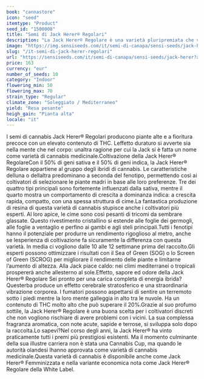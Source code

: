 ```yaml
---
book: "cannastore"
icon: "seed"
itemtype: "Product"
seed_id: "1500008"
title: "Semi di Jack Herer® Regolari"
description: "La Jack Herer® Regolare è una varietà pluripremiata che viene venduta nelle farmacie olandesi. Genetica 50% sativa e 50% indica."
image: "https://img.sensiseeds.com/it/semi-di-canapa/sensi-seeds/jack-herer-image.png"
slug: "/it-semi-di-jack-herer-regolari"
url: "https://sensiseeds.com/it/semi-di-canapa/sensi-seeds/jack-herer?a_aid=cannastore"
price: 163
currency: "eur"
number_of_seeds: 10
category: "Indoor"
flowering_min: 50
flowering_max: 70
strain_type: "Regular"
climate_zone: "Soleggiato / Mediterraneo"
yield: "Resa pesante"
heigh_gain: "Pianta alta"
locale: "it"
---
```

I semi di cannabis Jack Herer® Regolari producono piante alte e a fioritura precoce con un elevato contenuto di THC. Leffetto duraturo si avverte sia nella mente che nel corpo: unaltra ragione per cui la Jack si è fatta un nome come varietà di cannabis medicinale.Coltivazione della Jack Herer® RegolareCon il 50% di geni sativa e il 50% di geni indica, la Jack Herer® Regolare appartiene al gruppo degli ibridi di cannabis. Le caratteristiche delluna o dellaltra predominano a seconda del fenotipo, permettendo così ai coltivatori di selezionare le piante madri in base alle loro preferenze. Tre dei quattro tipi principali sono fortemente influenzati dalla sativa, mentre il quarto mostra un comportamento di crescita a dominanza indica: a crescita rapida, compatto, con una spessa struttura di cime.La fantastica produzione di resina di questa varietà di cannabis stupisce anche i coltivatori più esperti. Al loro apice, le cime sono così pesanti di tricomi da sembrare glassate. Questo rivestimento cristallino si estende alle foglie dei germogli, alle foglie a ventaglio e perfino ai gambi e agli steli principali.Tutti i fenotipi hanno il potenziale per produrre un rendimento rigoglioso al metro, anche se lesperienza di coltivazione fa sicuramente la differenza con questa varietà. In media ci vogliono dalle 10 alle 12 settimane prima del raccolto.Gli esperti possono ottimizzare i risultati con il Sea of Green (SOG) o lo Screen of Green (SCROG) per migliorare il rendimento delle piante e limitarne l’aumento di altezza. Alla Jack piace caldo: nei climi mediterranei o tropicali prospererà anche allesterno al sole.Effetto, sapore ed odore della Jack Herer® Regolare	Sei pronto per una carica completa di energia ibrida? Questerba produce un effetto cerebrale stratosferico e una straordinaria vibrazione corporea. I fumatori possono aspettarsi di sentire un terremoto sotto i piedi mentre la loro mente galleggia in alto tra le nuvole. Ha un contenuto di THC molto alto che può superare il 20%.Grazie al suo profumo sottile, la Jack Herer® Regolare è una buona scelta per i coltivatori discreti che non vogliono rischiare di avere problemi con i vicini. La sua complessa fragranza aromatica, con note acute, sapide e terrose, si sviluppa solo dopo la raccolta.Lo sapevi?Nel corso degli anni, la Jack Herer® ha vinto praticamente tutti i premi più prestigiosi esistenti. Ma il momento culminante della sua illustre carriera non è stata una Cannabis Cup, ma quando le autorità olandesi lhanno approvata come varietà di cannabis medicinale.Questa varietà di cannabis è disponibile anche come Jack Herer® Femminizzata e nella variante economica nota come Jack Herer® Regolare della White Label.
